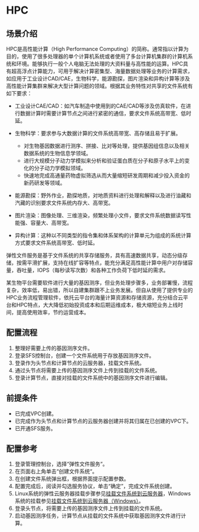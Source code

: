 # HPC<a name="zh-cn_topic_0037925065"></a>

## 场景介绍<a name="section5199218591644"></a>

HPC是高性能计算（High Performance Computing）的简称。通常指以计算为目的，使用了很多处理器的单个计算机系统或者使用了多台计算机集群的计算机系统和环境。能够执行一般个人电脑无法处理的大资料量与高性能的运算。HPC具有超高浮点计算能力，可用于解决计算密集型、海量数据处理等业务的计算需求，如应用于工业设计CAD/CAE，生物科学，能源勘探，图片渲染和异构计算等涉及高性能计算集群来解决大型计算问题的领域。根据其业务特性对共享的文件系统有如下要求：

-   工业设计CAE/CAD：如汽车制造中使用到的CAE/CAD等涉及仿真软件，在进行数据计算时需要计算节点之间进行紧密的通信，要求文件系统高带宽、低时延。
-   生物科学：要求参与大数据计算的文件系统高带宽、高存储且易于扩展。
    -   对生物基因数据进行测序、拼接、比对等处理，提供基因组信息以及相关数据系统的生物信息学领域。
    -   进行大规模分子动力学模拟来分析和验证蛋白质在分子和原子水平上的变化的分子动力学模拟领域。
    -   快速地完成高通量药物虚拟筛选从而大量缩短研发周期和减少投入资金的新药研发等领域。

-   能源勘探：野外作业，勘探地质，对地质资料进行处理和解释以及进行油藏和汽藏的识别要求文件系统内存大、高带宽。
-   图片渲染：图像处理、三维渲染，频繁处理小文件，要求文件系统数据读写性能强、容量大、高带宽。
-   异构计算：这种以不同类型的指令集和体系架构的计算单元为组成的系统计算方式要求文件系统高带宽、低时延。

弹性文件服务是基于文件系统的共享存储服务，具有高速数据共享，动态分级存储，按需平滑扩展，支持在线扩容等特点，能充分满足高性能计算中用户对存储容量，吞吐量，IOPS（每秒读写次数）和各种工作负荷下低时延的需求。

某生物平台需要软件进行大量的基因测序，但业务处理步骤多，业务部署慢，流程复杂，效率低，易出错，所以自建集群跟不上业务发展。但自从使用了提供专业的HPC业务流程管理软件，依托云平台的海量计算资源和存储资源，充分结合云平台和HPC特点，大大降低初始投资成本和后期运维成本，极大缩短业务上线时间，提高使用效率，节约运营成本。

## 配置流程<a name="section652070912244"></a>

1.  整理好需要上传的基因测序文件。
2.  登录SFS控制台，创建一个文件系统用于存放基因测序文件。
3.  登录作为头节点和计算节点的云服务器，挂载文件系统。
4.  通过头节点将需要上传的基因测序文件上传到挂载的文件系统。
5.  登录计算节点，直接对挂载的文件系统中的基因测序文件进行编辑。

## 前提条件<a name="section44286645122428"></a>

-   已完成VPC创建。
-   已完成作为头节点和计算节点的云服务器创建并将其归属在已创建的VPC下。
-   已开通SFS服务。

## 配置参考<a name="section66406365122442"></a>

1.  登录管理控制台，选择“弹性文件服务“。
2.  在页面右上角单击“创建文件系统“。
3.  在创建文件系统弹出框，根据界面提示配置参数。
4.  配置完成后，阅读并勾选服务协议，单击“确定”，完成文件系统创建。
5.  Linux系统的弹性云服务器挂载步骤参见[挂载文件系统到云服务器](https://support.huaweicloud.com/qs-sfs/zh-cn_topic_0034428728.html)，Windows系统的挂载参见[挂载文件系统到云服务器（Windows）](https://support.huaweicloud.com/qs-sfs/zh-cn_topic_0105224109.md)。
6.  登录头节点，将需要上传的基因测序文件上传到挂载的文件系统。
7.  启动基因测序任务，计算节点从挂载的文件系统中获取基因测序文件进行计算。

